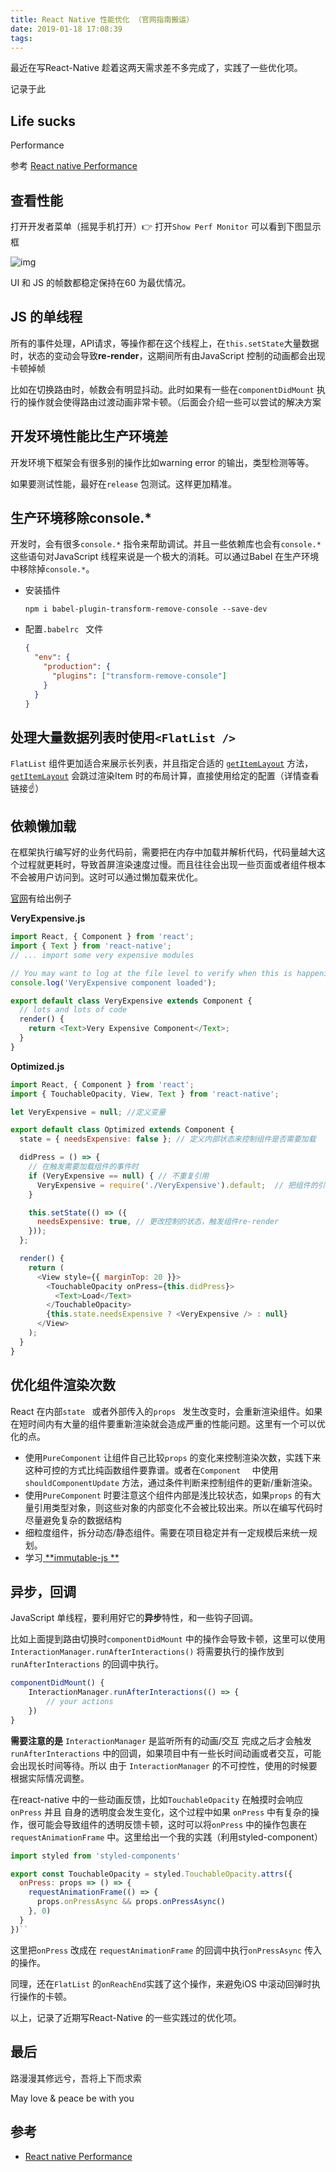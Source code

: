 ```yaml
---
title: React Native 性能优化 （官网指南搬运）
date: 2019-01-18 17:08:39
tags:
---
```


最近在写React-Native 趁着这两天需求差不多完成了，实践了一些优化项。

记录于此

<!-- more -->

## Life sucks

Performance

参考 [React native Performance](https://facebook.github.io/react-native/docs/performance)


## 查看性能

打开开发者菜单（摇晃手机打开）👉 打开`Show Perf Monitor` 可以看到下图显示框

![img](https://facebook.github.io/react-native/docs/assets/PerfUtil.png)

UI 和 JS 的帧数都稳定保持在60 为最优情况。



## JS 的单线程

所有的事件处理，API请求，等操作都在这个线程上，在`this.setState`大量数据时，状态的变动会导致**re-render**，这期间所有由JavaScript 控制的动画都会出现卡顿掉帧

比如在切换路由时，帧数会有明显抖动。此时如果有一些在`componentDidMount` 执行的操作就会使得路由过渡动画非常卡顿。（后面会介绍一些可以尝试的解决方案



## 开发环境性能比生产环境差

开发环境下框架会有很多别的操作比如warning error 的输出，类型检测等等。

如果要测试性能，最好在`release` 包测试。这样更加精准。



## 生产环境移除console.*

开发时，会有很多`console.*` 指令来帮助调试。并且一些依赖库也会有`console.*` 这些语句对JavaScript 线程来说是一个极大的消耗。可以通过Babel 在生产环境中移除掉`console.*`。

- 安装插件

  `npm i babel-plugin-transform-remove-console --save-dev`

- 配置`.babelrc ` 文件

  ```json
  {
    "env": {
      "production": {
        "plugins": ["transform-remove-console"]
      }
    }
  }
  ```



## 处理大量数据列表时使用`<FlatList />`

`FlatList` 组件更加适合来展示长列表，并且指定合适的 [`getItemLayout`](https://facebook.github.io/react-native/docs/flatlist.html#getitemlayout) 方法， [`getItemLayout`](https://facebook.github.io/react-native/docs/flatlist.html#getitemlayout) 会跳过渲染Item 时的布局计算，直接使用给定的配置（详情查看链接☝️）



## 依赖懒加载

在框架执行编写好的业务代码前，需要把在内存中加载并解析代码，代码量越大这个过程就更耗时，导致首屏渲染速度过慢。而且往往会出现一些页面或者组件根本不会被用户访问到。这时可以通过懒加载来优化。

[官网](https://facebook.github.io/react-native/docs/performance#inline-requires)有给出例子

**VeryExpensive.js**

```javascript
import React, { Component } from 'react';
import { Text } from 'react-native';
// ... import some very expensive modules

// You may want to log at the file level to verify when this is happening
console.log('VeryExpensive component loaded');

export default class VeryExpensive extends Component {
  // lots and lots of code
  render() {
    return <Text>Very Expensive Component</Text>;
  }
}
```

**Optimized.js**

```javascript
import React, { Component } from 'react';
import { TouchableOpacity, View, Text } from 'react-native';

let VeryExpensive = null; //定义变量

export default class Optimized extends Component {
  state = { needsExpensive: false }; // 定义内部状态来控制组件是否需要加载

  didPress = () => {
    // 在触发需要加载组件的事件时
    if (VeryExpensive == null) { // 不重复引用
      VeryExpensive = require('./VeryExpensive').default;  // 把组件的引用赋给定义好的变量
    }

    this.setState(() => ({
      needsExpensive: true, // 更改控制的状态，触发组件re-render
    }));
  };

  render() {
    return (
      <View style={{ marginTop: 20 }}>
        <TouchableOpacity onPress={this.didPress}>
          <Text>Load</Text>
        </TouchableOpacity>
        {this.state.needsExpensive ? <VeryExpensive /> : null}
      </View>
    );
  }
}
```



## 优化组件渲染次数

React 在内部`state ` 或者外部传入的`props ` 发生改变时，会重新渲染组件。如果在短时间内有大量的组件要重新渲染就会造成严重的性能问题。这里有一个可以优化的点。

- 使用`PureComponent`  让组件自己比较`props` 的变化来控制渲染次数，实践下来这种可控的方式比纯函数组件要靠谱。或者在`Component  `  中使用 `shouldComponentUpdate`  方法，通过条件判断来控制组件的更新/重新渲染。
- 使用`PureComponent`  时要注意这个组件内部是浅比较状态，如果`props`  的有大量引用类型对象，则这些对象的内部变化不会被比较出来。所以在编写代码时尽量避免复杂的数据结构
- 细粒度组件，拆分动态/静态组件。需要在项目稳定并有一定规模后来统一规划。
- 学习[ **immutable-js **](https://github.com/facebook/immutable-js) 



## 异步，回调

JavaScript 单线程，要利用好它的**异步**特性，和一些钩子回调。



比如上面提到路由切换时`componentDidMount`  中的操作会导致卡顿，这里可以使用 `InteractionManager.runAfterInteractions()`  将需要执行的操作放到`runAfterInteractions`  的回调中执行。

```javascript
componentDidMount() {
	InteractionManager.runAfterInteractions(() => {
        // your actions
	})
}
```

**需要注意的是** `InteractionManager`  是监听所有的动画/交互 完成之后才会触发 `runAfterInteractions`  中的回调，如果项目中有一些长时间动画或者交互，可能会出现长时间等待。所以 由于 `InteractionManager`  的不可控性，使用的时候要根据实际情况调整。

在react-native 中的一些动画反馈，比如`TouchableOpacity`  在触摸时会响应 `onPress`  并且 自身的透明度会发生变化，这个过程中如果 `onPress`  中有复杂的操作，很可能会导致组件的透明反馈卡顿，这时可以将`onPress`  中的操作包裹在 `requestAnimationFrame`  中。这里给出一个我的实践（利用styled-component）

``` javascript
import styled from 'styled-components'

export const TouchableOpacity = styled.TouchableOpacity.attrs({
  onPress: props => () => {
    requestAnimationFrame(() => {
      props.onPressAsync && props.onPressAsync()
    }, 0)
  }
})``
```

这里把`onPress`  改成在 `requestAnimationFrame`  的回调中执行`onPressAsync`  传入的操作。

同理，还在`FlatList`  的`onReachEnd`实践了这个操作，来避免iOS 中滚动回弹时执行操作的卡顿。


以上，记录了近期写React-Native 的一些实践过的优化项。

## 最后

路漫漫其修远兮，吾将上下而求索

May love & peace be with you 


## 参考

- [React native Performance](https://facebook.github.io/react-native/docs/performance)


